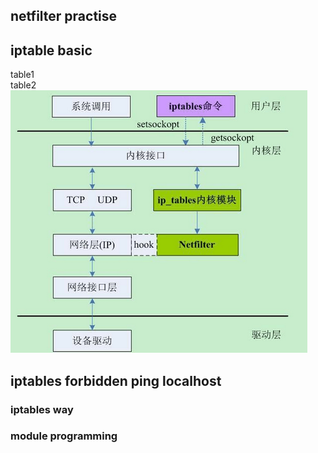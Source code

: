 ## netfilter practise ##   



## iptable basic

table1  
table2
![](https://github.com/latermonk/Kernel_in_Practise/raw/master/66_netfilter/img/00_waht_is_netfilter.png)

## iptables forbidden ping localhost

### iptables way 



### module programming
